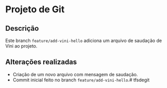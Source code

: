 # Projeto  de Git

## Descrição
Este branch `feature/add-vini-hello` adiciona um arquivo de saudação de Vini ao projeto.  

## Alterações realizadas
- Criação de um novo arquivo com mensagem de saudação.
- Commit inicial feito no branch `feature/add-vini-hello`.# tfsdegit
